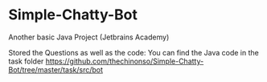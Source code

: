 # Simple-Chatty-Bot
Another basic Java Project (Jetbrains Academy)

Stored the Questions as well as the code:
You can find the Java code in the task folder
https://github.com/thechinonso/Simple-Chatty-Bot/tree/master/task/src/bot
